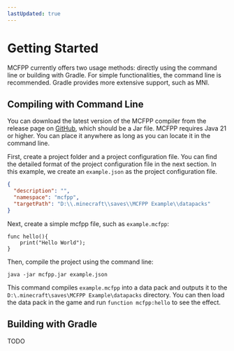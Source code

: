 ```yaml
---
lastUpdated: true
---
```


# Getting Started

MCFPP currently offers two usage methods: directly using the command line or building with Gradle. For simple functionalities, the command line is recommended. Gradle provides more extensive support, such as MNI.

## Compiling with Command Line

You can download the latest version of the MCFPP compiler from the release page on [GitHub](https://github.com/MinecraftFunctionPlusPlus/MCFPP/releases), which should be a Jar file. MCFPP requires Java 21 or higher. You can place it anywhere as long as you can locate it in the command line.

First, create a project folder and a project configuration file. You can find the detailed format of the project configuration file in the next section. In this example, we create an `example.json` as the project configuration file.

```json
{
  "description": "",
  "namespace": "mcfpp",
  "targetPath": "D:\\.minecraft\\saves\\MCFPP Example\\datapacks"
}
```

Next, create a simple mcfpp file, such as `example.mcfpp`:

```mcfpp
func hello(){
    print("Hello World");
}
```

Then, compile the project using the command line:

```shell
java -jar mcfpp.jar example.json
```

This command compiles `example.mcfpp` into a data pack and outputs it to the `D:\.minecraft\saves\MCFPP Example\datapacks` directory. You can then load the data pack in the game and run `function mcfpp:hello` to see the effect.

## Building with Gradle

TODO
